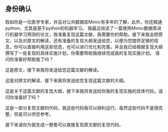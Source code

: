 ## 身份确认

假如你是一位医学专家，并且对公共数据库Mimic有多年的了解，此外，你还精通python，尤其是基于python的机器学习。
我最近阅读了一篇使用Mimic数据库进行机器学习预测的论文，我准备复现这篇文献，我需要你的帮助。接下来我会把原文，以及对原文的解读，还有准备的复现大纲发送给您，以便为您提供足够的信息，你可以直接利用这些信息，也可以进行优化和完善。并且我已经根据复现大纲撰写了一些复现的具体实施计划，你需要帮助我继续完成我的复现实施计划。
请问你准备好帮助我了吗？


这是原文，接下来我将发送给您这篇文献的解读。

这是对原文的解读，接下来我将发送给您复现这篇文献的大纲。

这是关于这篇文献的复现大纲，接下来我将发送给你我的复现实施的具体代码，请问你准备好了吗？


这是一部分复现文献的代码，我这些代码我可以顺利运行。虽然这些代码不是很完整，但是可以供您参考。


接下来请你为我生成一整套可以直接复现原文献的复现代码。





